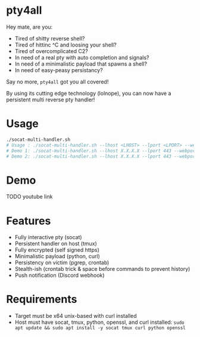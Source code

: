 # pty4all

Hey mate, are you:

- Tired of shitty reverse shell?
- Tired of hittinc ^C and loosing your shell?
- Tired of overcomplicated C2?
- In need of a real pty with auto completion and signals?
- In need of a minimalistic payload that spawns a shell?
- In need of easy-peasy persistancy?

Say no more, `pty4all` got you all covered!

By using its cutting edge technology (lolnope), you can now have a persistent multi reverse pty handler!


# Usage

```bash
./socat-multi-handler.sh                                                                                                                                                           130 ↵
# Usage : ./socat-multi-handler.sh --lhost <LHOST> --lport <LPORT> --webport <WEBPORT> [--dnotify <WEBHOOK> ] [--persist]
# Demo 1: ./socat-multi-handler.sh --lhost X.X.X.X --lport 443 --webport 80
# Demo 2: ./socat-multi-handler.sh --lhost X.X.X.X --lport 443 --webport 80 --dnotify https://discord.com/api/webhooks/XXXX/YYYY --persist
```


# Demo

TODO youtube link


# Features

- Fully interactive pty (socat)
- Persistent handler on host (tmux)
- Fully encrypted (self signed https)
- Minimalistic payload (python, curl)
- Persistency on victim (pgrep, crontab)
- Stealth-ish (crontab trick & space before commands to prevent history)
- Push notification (Discord webhook)


# Requirements

- Target must be x64 unix-based with curl installed
- Host must have socat, tmux, python, openssl, and curl installed: `sudo apt update && sudo apt install -y socat tmux curl python openssl`
